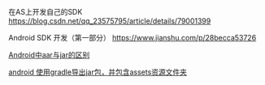 

在AS上开发自己的SDK
https://blog.csdn.net/qq_23575795/article/details/79001399

Android SDK 开发（第一部分）
https://www.jianshu.com/p/28becca53726

[Android中aar与jar的区别](https://www.jianshu.com/p/0a2572a63ed5)

[android 使用gradle导出jar包，并包含assets资源文件夹](https://blog.csdn.net/u013895206/article/details/52692415)














